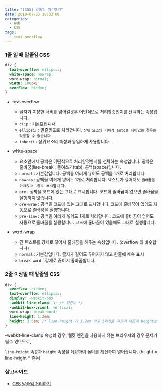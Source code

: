 ```yaml
---
title: "[CSS] 말줄임 처리하기"
date: 2019-07-03 18:33:00
categories:
  - Web
  - CSS
tags:
  - text_overflow
---
```


### 1줄 일 때 말줄임 CSS

```css
div {
  text-overflow: ellipsis;
  white-space: nowrap;
  word-wrap: normal;
  width: 100px;
  overflow: hidden;
}
```

- text-overflow

  - 글자가 지정한 너비를 넘어갈경우 어떤식으로 처리할것인지를 선택하는 속성입니다.
  - `clip` : 기본값입니다.
  - `ellipsis` : 말줄임표로 처리합니다. `상위 요소의 너비가 auto로 되어있는 경우는 적용할 수 없습니다.`
  - `inherit` : 상위요소의 속성과 동일하게 사용합니다.

- white-space

  - 요소안에서 공백은 어떤식으로 처리할것인지를 선택하는 속성입니다. 공백은 줄바꿈(line-break), 들여쓰기(tab), 공백(space)입니다.
  - `normal` : 기본값입니다. 공백을 여러개 넣어도 공백을 1개로 처리합니다.
  - `nowrap` : 공백을 여러개 넣어도 1개로 처리합니다. 텍스트가 길어져도 `줄바꿈을 하지않고 1줄로 표시`합니다.
  - `pre` : 공백을 코드에 있는 그대로 표시합니다. 코드에 줄바꿈이 없으면 줄바꿈을 실행하지 않습니다.
  - `pre-wrap` : 공백을 코드에 있는 그대로 표시합니다. 코드에 줄바꿈이 없어도 자동으로 줄바꿈을 실행합니다.
  - `pre-line` : 공백을 여러개 넣어도 1개로 처리합니다. 코드에 줄바꿈이 없어도 자동으로 줄바꿈을 실행합니다. 코드에 줄바꿈이 있을때도 그대로 실행합니다.

- word-wrap
  - 긴 텍스트를 강제로 끊어서 줄바꿈을 해주는 속성입니다. (overflow 와 비슷합니다)
  - `normal` : 기본값입니다. 글자가 길어도 끊어지지 않고 한줄에 계속 표시
  - `break-word` : 강제로 끊어서 줄바꿈합니다.

### 2줄 이상일 때 말줄임 CSS

```css
div {
  overflow: hidden;
  text-overflow: ellipsis;
  display: -webkit-box;
  -webkit-line-clamp: 3; /* 라인수 */
  -webkit-box-orient: vertical;
  word-wrap: break-word;
  line-height: 1.2em;
  height: 3.6em; /* line-height 가 1.2em 이고 3라인을 자르기 때문에 height는 1.2em * 3 = 3.6em */
}
```

-webkit-line-clamp 속성의 경우, 웹킷 엔진을 사용하지 않는 브라우져의 경우 문제가 될수 있으므로,

`line-height` 속성과 `height` 속성을 이요하여 높이를 계산하여 넣어줍니다. (height = line-height \* 줄수)

### 참고사이트

- [CSS 말줄임 처리하기](http://blog.tjsrms.me/css-%EB%A7%90%EC%A4%84%EC%9E%84-%EC%B2%98%EB%A6%AC%ED%95%98%EA%B8%B0/)
